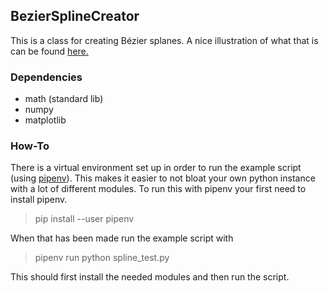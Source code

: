 ## BezierSplineCreator
This is a class for creating Bézier splanes.
A nice illustration of what that is can be found [here.](https://javascript.info/bezier-curve)

### Dependencies
* math (standard lib)
* numpy
* matplotlib

### How-To
There is a virtual environment set up in order to run the example script (using [pipenv](https://pipenv.readthedocs.io/en/latest/)).
This makes it easier to not bloat your own python instance with a lot of different modules.
To run this with pipenv your first need to install pipenv.
> pip install --user pipenv

When that has been made run the example script with

> pipenv run python spline_test.py

This should first install the needed modules and then run the script.
